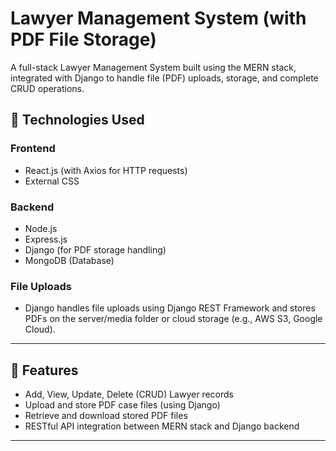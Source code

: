 # Lawyer Management System (with PDF File Storage)

A full-stack Lawyer Management System built using the MERN stack, integrated with Django to handle file (PDF) uploads, storage, and complete CRUD operations.

## 🔧 Technologies Used

### Frontend
- React.js (with Axios for HTTP requests)
- External CSS

### Backend
- Node.js
- Express.js
- Django (for PDF storage handling)
- MongoDB (Database)

### File Uploads
- Django handles file uploads using Django REST Framework and stores PDFs on the server/media folder or cloud storage (e.g., AWS S3, Google Cloud).

---

## 📁 Features

- Add, View, Update, Delete (CRUD) Lawyer records
- Upload and store PDF case files (using Django)
- Retrieve and download stored PDF files
- RESTful API integration between MERN stack and Django backend

---

